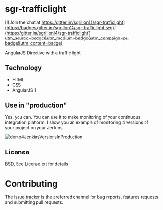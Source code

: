 # sgr-trafficlight

[![Join the chat at https://gitter.im/sgrillon14/sgr-trafficlight](https://badges.gitter.im/sgrillon14/sgr-trafficlight.svg)](https://gitter.im/sgrillon14/sgr-trafficlight?utm_source=badge&utm_medium=badge&utm_campaign=pr-badge&utm_content=badge)

AngularJS Directive with a traffic light

## Technology
* HTML
* CSS
* AngularJS 1

## Use in "production"
Yes, you can. You can use it to make monitoring of your continuous integration platform. I show you an example of monitoring 4 versions of your project on your Jenkins.

![demo4JenkinsVersionsInProduction](/screenshots/demo4JenkinsVersionsInProduction.jpg)

## License
BSD, See License.txt for details

# Contributing

The [issue tracker](https://github.com/sgrillon14/sgr-trafficlight/issues) is the preferred channel for bug reports, features requests and submitting pull requests.
